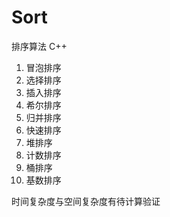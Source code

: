 # Sort
排序算法
C++
1. 冒泡排序
2. 选择排序
3. 插入排序
4. 希尔排序
5. 归并排序
6. 快速排序
7. 堆排序
8. 计数排序
9. 桶排序
10. 基数排序

时间复杂度与空间复杂度有待计算验证
